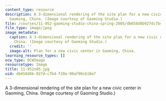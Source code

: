```yaml
---
content_type: resource
description: A 3-dimensional rendering of the site plan for a new civic center in
  Gaoming, China. (Image courtesy of Gaoming Studio.)
file: /courses/11-952-gaoming-studio-china-spring-2005/db658d8b927dc7b4f20e90af90cb18e7_11-952s05.jpg
file_type: image/jpeg
image_metadata:
  caption: A 3-dimensional rendering of the site plan for a new civic center in Gaoming,
    China. (Image courtesy of Gaoming Studio.)
  credit: ''
  image-alt: Plan for a new civic center in Gaoming, China.
learning_resource_types: []
ocw_type: OCWImage
resourcetype: Image
title: 11-952s05.jpg
uid: db658d8b-927d-c7b4-f20e-90af90cb18e7
---
```

A 3-dimensional rendering of the site plan for a new civic center in Gaoming, China. (Image courtesy of Gaoming Studio.)

